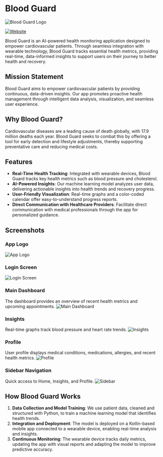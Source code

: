 # Blood Guard

![Blood Guard Logo](path/to/BloodGuard_logo.png)

[![Website](https://img.shields.io/badge/Website-Blood%20Guard-blue)](https://thisisbloodguard.github.io/)

Blood Guard is an AI-powered health monitoring application designed to empower cardiovascular patients. Through seamless integration with wearable technology, Blood Guard tracks essential health metrics, providing real-time, data-informed insights to support users on their journey to better health and recovery.

## Mission Statement

Blood Guard aims to empower cardiovascular patients by providing continuous, data-driven insights. Our app promotes proactive health management through intelligent data analysis, visualization, and seamless user experience.

## Why Blood Guard?

Cardiovascular diseases are a leading cause of death globally, with 17.9 million deaths each year. Blood Guard seeks to combat this by offering a tool for early detection and lifestyle adjustments, thereby supporting preventative care and reducing medical costs.

## Features

- **Real-Time Health Tracking**: Integrated with wearable devices, Blood Guard tracks key health metrics such as blood pressure and cholesterol.
- **AI-Powered Insights**: Our machine learning model analyzes user data, delivering actionable insights into health trends and recovery progress.
- **User-Friendly Visualization**: Real-time graphs and a color-coded calendar offer easy-to-understand progress reports.
- **Direct Communication with Healthcare Providers**: Facilitate direct communication with medical professionals through the app for personalized guidance.

## Screenshots

### App Logo
![App Logo](path/to/app_logo.png)

### Login Screen
![Login Screen](path/to/BloodGuard_login.png)

### Main Dashboard
The dashboard provides an overview of recent health metrics and upcoming appointments.
![Main Dashboard](path/to/BloodGuard_main.png)

### Insights
Real-time graphs track blood pressure and heart rate trends.
![Insights](path/to/BloodGuard_insights.png)

### Profile
User profile displays medical conditions, medications, allergies, and recent health metrics.
![Profile](path/to/BloodGuard_profile.png)

### Sidebar Navigation
Quick access to Home, Insights, and Profile.
![Sidebar](path/to/BloodGuard_sidebar.png)

## How Blood Guard Works

1. **Data Collection and Model Training**: We use patient data, cleaned and structured with Python, to train a machine learning model that identifies health trends.
2. **Integration and Deployment**: The model is deployed on a Kotlin-based mobile app connected to a wearable device, enabling real-time analysis and insights.
3. **Continuous Monitoring**: The wearable device tracks daily metrics, updating the app with visual reports and adapting the model to improve predictive accuracy.
